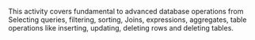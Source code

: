 This activity covers fundamental to advanced database operations from Selecting queries, filtering, sorting, Joins,  expressions, aggregates, table operations like inserting, updating, deleting rows and deleting tables. 
